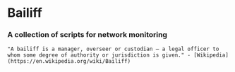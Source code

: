 # Bailiff
### A collection of scripts for network monitoring
    "A bailiff is a manager, overseer or custodian – a legal officer to whom some degree of authority or jurisdiction is given." - [Wikipedia](https://en.wikipedia.org/wiki/Bailiff)
